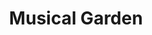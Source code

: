---
pid: pt101
title: Musical Garden
location_transcription: Penn sport by the waterfront
coordinates: "[-75.141012679073, 39.945838290756]"
zipcode: '19134'
gen_neighborhood: River Wards
neighborhood: Port Richmond
outside_phl: 
age: '27'
age_range: 20-29
instagram: 
image_file_name: pt_101.jpg
proposal_transcription: |-
  '-A place for small/intimate concerts
  -Celebrate music/artists (jazz) from Philly
  -Reclaim the city as a place with live music
  -(Inspired by musical gardens in toronto)
topic: Environment,Music
topic_summary: 0, 0, 0, 0
type: Space,Performance,Park
keywords_other: 
credit: Danny V.
image_labels: 
twitter: 
facebook: 
permalink: "/monuments/pt101/"
layout: item-page
---